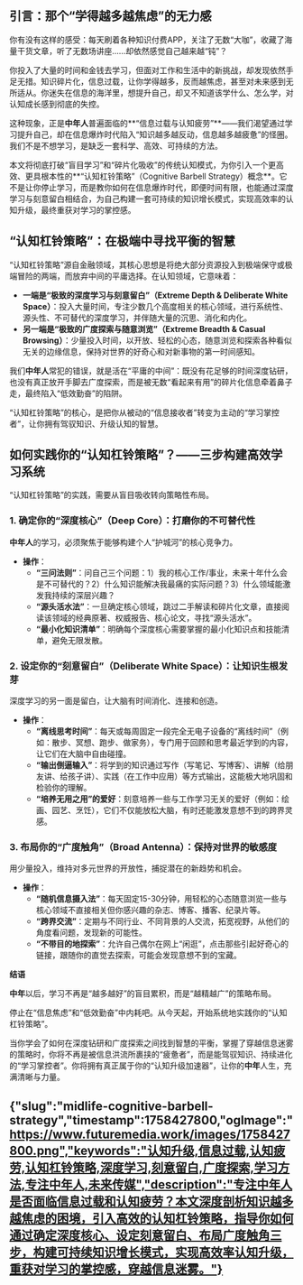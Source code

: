 ## **引言：那个“学得越多越焦虑”的无力感**

你有没有这样的感受：每天刷着各种知识付费APP，关注了无数“大咖”，收藏了海量干货文章，听了无数场讲座……却依然感觉自己越来越“钝”？

你投入了大量的时间和金钱去学习，但面对工作和生活中的新挑战，却发现依然手足无措。知识碎片化，信息过载，让你学得越多，反而越焦虑，甚至对未来感到无所适从。你迷失在信息的海洋里，想提升自己，却又不知道该学什么、怎么学，对认知成长感到彻底的失控。

这种现象，正是**中年人**普遍面临的**“信息过载与认知疲劳”**——我们渴望通过学习提升自己，却在信息爆炸时代陷入“知识越多越反动，信息越多越疲惫”的怪圈。我们不是不想学习，是缺乏一套科学、高效、可持续的方法。

本文将彻底打破“盲目学习”和“碎片化吸收”的传统认知模式，为你引入一个更高效、更具根本性的**“认知杠铃策略”（Cognitive Barbell Strategy）概念**。它不是让你停止学习，而是教你如何在信息爆炸时代，即便时间有限，也能通过深度学习与刻意留白相结合，为自己构建一套可持续的知识增长模式，实现高效率的认知升级，最终重获对学习的掌控感。

## **“认知杠铃策略”：在极端中寻找平衡的智慧**

“认知杠铃策略”源自金融领域，其核心思想是将绝大部分资源投入到极端保守或极端冒险的两端，而放弃中间的平庸选择。在认知领域，它意味着：

* **一端是“极致的深度学习与刻意留白”（Extreme Depth & Deliberate White Space）**：投入大量时间，专注少数几个高度相关的核心领域，进行系统性、源头性、不可替代的深度学习，并伴随大量的沉思、消化和内化。
* **另一端是“极致的广度探索与随意浏览”（Extreme Breadth & Casual Browsing）**：少量投入时间，以开放、轻松的心态，随意浏览和探索各种看似无关的边缘信息，保持对世界的好奇心和对新事物的第一时间感知。

我们**中年人**常犯的错误，就是活在“平庸的中间”：既没有花足够的时间深度钻研，也没有真正放开手脚去广度探索，而是被无数“看起来有用”的碎片化信息牵着鼻子走，最终陷入“低效勤奋”的陷阱。

“认知杠铃策略”的核心，是把你从被动的“信息接收者”转变为主动的“学习掌控者”，让你拥有驾驭知识、升级认知的智慧。

## **如何实践你的“认知杠铃策略”？——三步构建高效学习系统**

“认知杠铃策略”的实践，需要从盲目吸收转向策略性布局。

### **1. 确定你的“深度核心”（Deep Core）：打磨你的不可替代性**

**中年人**的学习，必须聚焦于能够构建个人“护城河”的核心竞争力。

* **操作**：
    * **“三问法则”**：问自己三个问题：1）我的核心工作/事业，未来十年什么会是不可替代的？2）什么知识能解决我最痛的实际问题？3）什么领域能激发我持续的深层兴趣？
    * **“源头活水法”**：一旦确定核心领域，跳过二手解读和碎片化文章，直接阅读该领域的经典原著、权威报告、核心论文，寻找“源头活水”。
    * **“最小化知识清单”**：明确每个深度核心需要掌握的最小化知识点和技能清单，避免无限发散。

### **2. 设定你的“刻意留白”（Deliberate White Space）：让知识生根发芽**

深度学习的另一面是留白，让大脑有时间消化、连接和创造。

* **操作**：
    * **“离线思考时间”**：每天或每周固定一段完全无电子设备的“离线时间”（例如：散步、冥想、跑步、做家务），专门用于回顾和思考最近学到的内容，让它们在大脑中自由碰撞。
    * **“输出倒逼输入”**：将学到的知识通过写作（写笔记、写博客）、讲解（给朋友讲、给孩子讲）、实践（在工作中应用）等方式输出，这能极大地巩固和检验你的理解。
    * **“培养无用之用”的爱好**：刻意培养一些与工作学习无关的爱好（例如：绘画、园艺、烹饪），它们不仅能放松大脑，有时还能激发意想不到的跨界灵感。

### **3. 布局你的“广度触角”（Broad Antenna）：保持对世界的敏感度**

用少量投入，维持对多元世界的开放性，捕捉潜在的新趋势和机会。

* **操作**：
    * **“随机信息摄入法”**：每天固定15-30分钟，用轻松的心态随意浏览一些与核心领域不直接相关但你感兴趣的杂志、博客、播客、纪录片等。
    * **“跨界交流”**：定期与不同行业、不同背景的人交流，拓宽视野，从他们的角度看问题，发现新的可能性。
    * **“不带目的地探索”**：允许自己偶尔在网上“闲逛”，点击那些引起好奇心的链接，跟随你的直觉去探索，可能会发现意想不到的宝藏。

**结语**

**中年**以后，学习不再是“越多越好”的盲目累积，而是“越精越广”的策略布局。

停止在“信息焦虑”和“低效勤奋”中内耗吧。从今天起，开始系统地实践你的“认知杠铃策略”。

当你学会了如何在深度钻研和广度探索之间找到智慧的平衡，掌握了穿越信息迷雾的策略时，你将不再是被信息洪流所裹挟的“疲惫者”，而是能驾驭知识、持续进化的“学习掌控者”。你将拥有真正属于你的“认知升级加速器”，让你的**中年**人生，充满清晰与力量。

## {"slug":"midlife-cognitive-barbell-strategy","timestamp":1758427800,"ogImage":"https://www.futuremedia.work/images/1758427800.png","keywords":"认知升级,信息过载,认知疲劳,认知杠铃策略,深度学习,刻意留白,广度探索,学习方法,专注中年人,未来传媒","description":"专注中年人是否面临信息过载和认知疲劳？本文深度剖析知识越多越焦虑的困境，引入高效的认知杠铃策略，指导你如何通过确定深度核心、设定刻意留白、布局广度触角三步，构建可持续知识增长模式，实现高效率认知升级，重获对学习的掌控感，穿越信息迷雾。"}